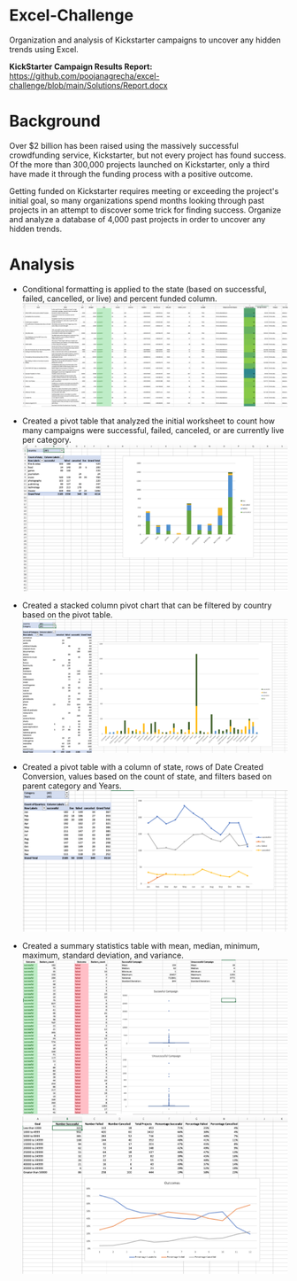 # Excel-Challenge
Organization and analysis of Kickstarter campaigns to uncover any hidden trends using Excel.

<b> KickStarter Campaign Results Report: </b> https://github.com/poojanagrecha/excel-challenge/blob/main/Solutions/Report.docx
# Background
Over $2 billion has been raised using the massively successful crowdfunding service, Kickstarter, but not every project has found success. Of the more than 300,000 projects launched on Kickstarter, only a third have made it through the funding process with a positive outcome.

Getting funded on Kickstarter requires meeting or exceeding the project's initial goal, so many organizations spend months looking through past projects in an attempt to discover some trick for finding success. Organize and analyze a database of 4,000 past projects in order to uncover any hidden trends.
# Analysis
* Conditional formatting is applied to the state (based on successful, failed, cancelled, or live) and percent funded column.
![Image of Conditional Formatting](https://github.com/poojanagrecha/excel-challenge/blob/main/Images/Screen%20Shot%202020-11-09%20at%207.30.40%20PM.png)


* Created a pivot table that analyzed the initial worksheet to count how many campaigns were successful, failed, canceled, or are currently live per category.
![Image of pivot chart](https://github.com/poojanagrecha/excel-challenge/blob/main/Images/Screen%20Shot%202020-11-09%20at%207.30.51%20PM.png)


* Created a stacked column pivot chart that can be filtered by country based on the pivot table.
![Image of pivot chart](https://github.com/poojanagrecha/excel-challenge/blob/main/Images/Screen%20Shot%202020-11-09%20at%207.31.05%20PM.png)


* Created a pivot table with a column of state, rows of Date Created Conversion, values based on the count of state, and filters based on parent category and Years.
![Image of pivot chart](https://github.com/poojanagrecha/excel-challenge/blob/main/Images/Screen%20Shot%202020-11-09%20at%207.31.13%20PM.png)


* Created a summary statistics table with mean, median, minimum, maximum, standard deviation, and variance. 
![Image of statisticis table](https://github.com/poojanagrecha/excel-challenge/blob/main/Images/Screen%20Shot%202020-11-09%20at%207.31.25%20PM.png)
![Image of statisticis table](https://github.com/poojanagrecha/excel-challenge/blob/main/Images/Screen%20Shot%202020-11-09%20at%207.31.33%20PM.png)





